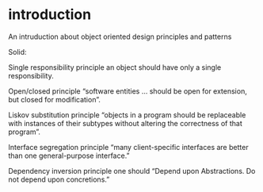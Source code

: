introduction
============

An intruduction about object oriented design principles and patterns

Solid:

Single responsibility principle
  an object should have only a single responsibility.
	
Open/closed principle
  “software entities … should be open for extension, but closed for modification”.

Liskov substitution principle
  “objects in a program should be replaceable with instances of their subtypes without altering the correctness of that program”.

Interface segregation principle
  “many client-specific interfaces are better than one general-purpose interface.”

Dependency inversion principle
  one should “Depend upon Abstractions. Do not depend upon concretions.”
